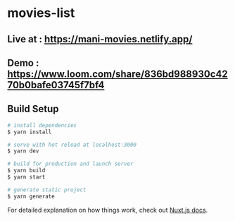 # movies-list

## Live at : https://mani-movies.netlify.app/

## Demo : https://www.loom.com/share/836bd988930c4270b0bafe03745f7bf4


## Build Setup

```bash
# install dependencies
$ yarn install

# serve with hot reload at localhost:3000
$ yarn dev

# build for production and launch server
$ yarn build
$ yarn start

# generate static project
$ yarn generate
```

For detailed explanation on how things work, check out [Nuxt.js docs](https://nuxtjs.org).
